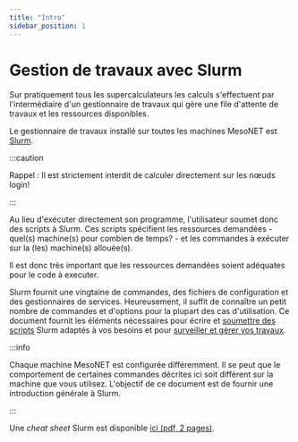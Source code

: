 ```yaml
---
title: "Intro"
sidebar_position: 1
---
```

# Gestion de travaux avec Slurm

Sur pratiquement tous les supercalculateurs les calculs s'effectuent par l'intermédiaire d'un gestionnaire de travaux qui gère une file d'attente de travaux et les ressources disponibles.

Le gestionnaire de travaux installé sur toutes les machines MesoNET est [Slurm](https://slurm.schedmd.com/documentation.html).

:::caution

Rappel : Il est strictement interdit de calculer directement sur les nœuds login!

:::

Au lieu d'exécuter directement son programme, l'utilisateur soumet donc des scripts à Slurm.
Ces scripts spécifient les ressources demandées - quel(s) machine(s) pour combien de temps? - et les commandes à exécuter sur la (les) machine(s) allouée(s).

Il est donc très important que les ressources demandées soient adéquates pour le code à executer.

<!-- Tant que les ressources demandées ne sont pas disponibles, le script ne démarrera pas (demander trop est donc inutile, en plus d'être peu respectueux des autres utilisateurs) - et si les ressources sont insuffisantes, alors le code ne pourra pas s'exécuter correctement. -->

Slurm fournit une vingtaine de commandes, des fichiers de configuration et des gestionnaires de services.
Heureusement, il suffit de connaître un petit nombre de commandes et d'options pour la plupart des cas d'utilisation.
Ce document fournit les éléments nécessaires pour écrire et [soumettre des scripts](HOWTO/slurm/submit.md) Slurm adaptés à vos besoins et pour [surveiller et gérer vos travaux](HOWTO/slurm/monitor.md).

:::info

Chaque machine MesoNET est configurée différemment. Il se peut que le comportement de certaines commandes décrites ici soit différent sur la machine que vous utilisez. L'objectif de ce document est de fournir une introduction générale à Slurm.

:::

Une *cheat sheet* Slurm est disponible [ici (pdf, 2 pages)](https://slurm.schedmd.com/pdfs/summary.pdf).
